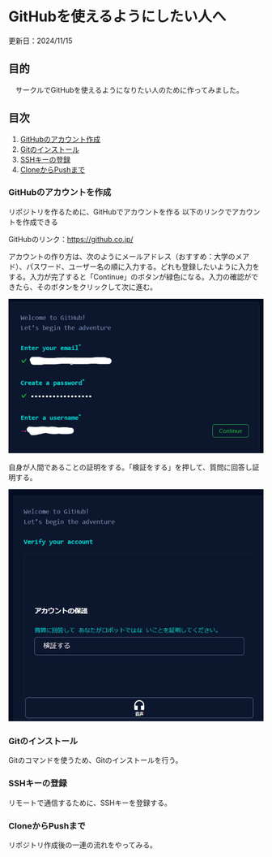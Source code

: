 # GitHubを使えるようにしたい人へ

更新日：2024/11/15

## 目的

　サークルでGitHubを使えるようになりたい人のために作ってみました。

## 目次

1. [GitHubのアカウント作成](#githubのアカウントを作成)
1. [Gitのインストール](#gitのインストール)
1. [SSHキーの登録](#sshキーの登録)
1. [CloneからPushまで](#cloneからpushまで)

### GitHubのアカウントを作成

リポジトリを作るために、GitHubでアカウントを作る
以下のリンクでアカウントを作成できる

GitHubのリンク：https://github.co.jp/

アカウントの作り方は、次のようにメールアドレス（おすすめ：大学のメアド）、パスワード、ユーザー名の順に入力する。どれも登録したいように入力をする。入力が完了すると「Continue」のボタンが緑色になる。入力の確認ができたら、そのボタンをクリックして次に進む。

![alt text](image/MakeAccount.png)

自身が人間であることの証明をする。「検証をする」を押して、質問に回答し証明する。

![alt text](image/HumanCheack.png)

### Gitのインストール

Gitのコマンドを使うため、Gitのインストールを行う。

### SSHキーの登録

リモートで通信するために、SSHキーを登録する。

### CloneからPushまで

リポジトリ作成後の一連の流れをやってみる。
